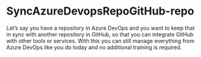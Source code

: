 # SyncAzureDevopsRepoGitHub-repo
Let’s say you have a repository in Azure DevOps and you want to keep that in sync with another repository in GitHub, so that you can integrate GitHub with other tools or services. With this you can still manage everything from Azure DevOps like you do today and no additional training is required.

